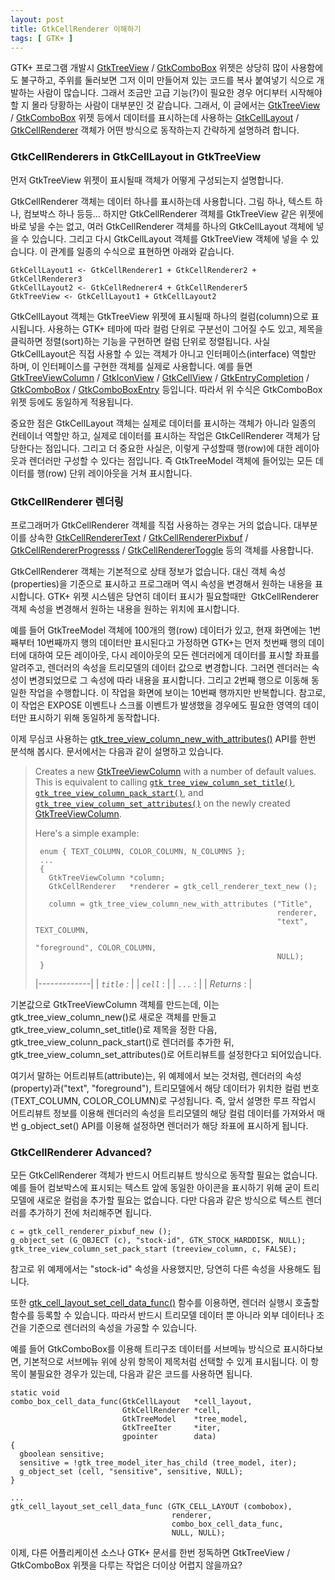 ```yaml
---
layout: post
title: GtkCellRenderer 이해하기
tags: [ GTK+ ]
---
```


GTK+ 프로그램 개발시 [GtkTreeView](http://library.gnome.org/devel/gtk/stable/GtkTreeView.html) / [GtkComboBox](http://library.gnome.org/devel/gtk/stable/GtkComboBox.html) 위젯은 상당히 많이 사용함에도 불구하고, 주위를 둘러보면 그저 이미 만들어져 있는 코드를 복사 붙여넣기 식으로 개발하는 사람이 많습니다. 그래서 조금만 고급 기능(?)이 필요한 경우 어디부터 시작해야할 지 몰라 당황하는 사람이 대부분인 것 같습니다. 그래서, 이 글에서는 [GtkTreeView](http://library.gnome.org/devel/gtk/stable/GtkTreeView.html) / [GtkComboBox](http://library.gnome.org/devel/gtk/stable/GtkComboBox.html) 위젯 등에서 데이터를 표시하는데 사용하는 [GtkCellLayout](http://library.gnome.org/devel/gtk/stable/GtkCellLayout.html) / [GtkCellRenderer](http://library.gnome.org/devel/gtk/stable/GtkCellRenderer.html) 객체가 어떤 방식으로 동작하는지 간략하게 설명하려 합니다.

### GtkCellRenderers in GtkCellLayout in GtkTreeView

먼저 GtkTreeView 위젯이 표시될때 객체가 어떻게 구성되는지 설명합니다.

GtkCellRenderer 객체는 데이터 하나를 표시하는데 사용합니다. 그림 하나, 텍스트 하나, 컴보박스 하나 등등... 하지만 GtkCellRenderer 객체를 GtkTreeView 같은 위젯에 바로 넣을 수는 없고, 여러 GtkCellRenderer 객체를 하나의 GtkCellLayout 객체에 넣을 수 있습니다. 그리고 다시 GtkCellLayout 객체를 GtkTreeView 객체에 넣을 수 있습니다. 이 관계를 일종의 수식으로 표현하면 아래와 같습니다.

    GtkCellLayout1 <- GtkCellRenderer1 + GtkCellRenderer2 + GtkCellRenderer3
    GtkCellLayout2 <- GtkCellRednerer4 + GtkCellRenderer5
    GtkTreeView <- GtkCellLayout1 + GtkCellLayout2

GtkCellLayout 객체는 GtkTreeView 위젯에 표시될때 하나의 컬럼(column)으로 표시됩니다. 사용하는 GTK+ 테마에 따라 컬럼 단위로 구분선이 그어질 수도 있고, 제목을 클릭하면 정렬(sort)하는 기능을 구현하면 컬럼 단위로 정렬됩니다. 사실 GtkCellLayout은 직접 사용할 수 있는 객체가 아니고 인터페이스(interface) 역할만 하며, 이 인터페이스를 구현한 객체를 실제로 사용합니다. 예를 들면 [GtkTreeViewColumn](http://library.gnome.org/devel/gtk/stable/GtkTreeViewColumn.html "GtkTreeViewColumn") / [GtkIconView](http://library.gnome.org/devel/gtk/stable/GtkIconView.html "GtkIconView") / [GtkCellView](http://library.gnome.org/devel/gtk/stable/GtkCellView.html "GtkCellView") / [GtkEntryCompletion](http://library.gnome.org/devel/gtk/stable/GtkEntryCompletion.html "GtkEntryCompletion") / [GtkComboBox](http://library.gnome.org/devel/gtk/stable/GtkComboBox.html "GtkComboBox") / [GtkComboBoxEntry](http://library.gnome.org/devel/gtk/stable/GtkComboBoxEntry.html "GtkComboBoxEntry") 등입니다. 따라서 위 수식은 GtkComboBox 위젯 등에도 동일하게 적용됩니다.

중요한 점은 GtkCellLayout 객체는 실제로 데이터를 표시하는 객체가 아니라 일종의 컨테이너 역할만 하고, 실제로 데이터를 표시하는 작업은 GtkCellRenderer 객체가 담당한다는 점입니다. 그리고 더 중요한 사실은, 이렇게 구성할때 행(row)에 대한 레이아웃과 렌더러만 구성할 수 있다는 점입니다. 즉 GtkTreeModel 객체에 들어있는 모든 데이터를 행(row) 단위 레이아웃을 거쳐 표시합니다.

### GtkCellRenderer 렌더링

프로그래머가 GtkCellRenderer 객체를 직접 사용하는 경우는 거의 없습니다. 대부분 이를 상속한 [GtkCellRendererText](http://library.gnome.org/devel/gtk/stable/GtkCellRendererText.html) / [GtkCellRendererPixbuf](http://library.gnome.org/devel/gtk/stable/GtkCellRendererPixbuf.html) / [GtkCellRendererProgresss](http://library.gnome.org/devel/gtk/stable/GtkCellRendererProgress.html) / [GtkCellRendererToggle](http://library.gnome.org/devel/gtk/stable/GtkCellRendererToggle.html) 등의 객체를 사용합니다.

GtkCellRenderer 객체는 기본적으로 상태 정보가 없습니다. 대신 객체 속성(properties)을 기준으로 표시하고 프로그래머 역시 속성을 변경해서 원하는 내용을 표시합니다. GTK+ 위젯 시스템은 당연히 데이터 표시가 필요할때만  GtkCellRenderer 객체 속성을 변경해서 원하는 내용을 원하는 위치에 표시합니다.

예를 들어 GtkTreeModel 객체에 100개의 행(row) 데이터가 있고, 현재 화면에는 1번째부터 10번째까지 행의 데이터만 표시된다고 가정하면 GTK+는 먼저 첫번째 행의 데이터에 대하여 모든 레이아웃, 다시 레이아웃의 모든 렌더러에게 데이터를 표시할 좌표를 알려주고, 렌더러의 속성을 트리모델의 데이터 값으로 변경합니다. 그러면 렌더러는 속성이 변경되었므로 그 속성에 따라 내용을 표시합니다. 그리고 2번째 행으로 이동해 동일한 작업을 수행합니다. 이 작업을 화면에 보이는 10번째 행까지만 반복합니다. 참고로, 이 작업은 EXPOSE 이벤트나 스크롤 이벤트가 발생했을 경우에도 필요한 영역의 데이터만 표시하기 위해 동일하게 동작합니다.

이제 무심코 사용하는 [gtk\_tree\_view\_column\_new\_with\_attributes()](http://library.gnome.org/devel/gtk/stable/GtkTreeViewColumn.html#gtk-tree-view-column-new-with-attributes) API를 한번 분석해 봅시다. 문서에서는 다음과 같이 설명하고 있습니다.

> Creates a new [GtkTreeViewColumn](http://library.gnome.org/devel/gtk/stable/GtkTreeViewColumn.html "GtkTreeViewColumn") with a number of default values. This is equivalent to calling [`gtk_tree_view_column_set_title()`](http://library.gnome.org/devel/gtk/stable/GtkTreeViewColumn.html#gtk-tree-view-column-set-title "gtk_tree_view_column_set_title ()"), [`gtk_tree_view_column_pack_start()`](http://library.gnome.org/devel/gtk/stable/GtkTreeViewColumn.html#gtk-tree-view-column-pack-start "gtk_tree_view_column_pack_start ()"), and [`gtk_tree_view_column_set_attributes()`](http://library.gnome.org/devel/gtk/stable/GtkTreeViewColumn.html#gtk-tree-view-column-set-attributes "gtk_tree_view_column_set_attributes ()") on the newly created [GtkTreeViewColumn](http://library.gnome.org/devel/gtk/stable/GtkTreeViewColumn.html "GtkTreeViewColumn").
>
> Here's a simple example:
>
>      enum { TEXT_COLUMN, COLOR_COLUMN, N_COLUMNS };
>      ...
>      {
>        GtkTreeViewColumn *column;
>        GtkCellRenderer   *renderer = gtk_cell_renderer_text_new ();
>
>        column = gtk_tree_view_column_new_with_attributes ("Title",
>                                                           renderer,
>                                                           "text", TEXT_COLUMN,
>                                                           "foreground", COLOR_COLUMN,
>                                                           NULL);
>      }
>
> |-------------|
> | *`title` :* |
> | *`cell`* :  |
> | *`...`* :   |
> | *Returns* : |
>
기본값으로 GtkTreeViewColumn 객체를 만드는데, 이는 gtk\_tree\_view\_column\_new()로 새로운 객체를 만들고gtk\_tree\_view\_column\_set\_title()로 제목을 정한 다음, gtk\_tree\_view\_colunn\_pack\_start()로 렌더러를 추가한 뒤, gtk\_tree\_view\_column\_set\_attributes()로 어트리뷰트를 설정한다고 되어있습니다.

여기서 말하는 어트리뷰트(attribute)는, 위 예제에서 보는 것처럼, 렌더러의 속성(property)과("text", "foreground"), 트리모델에서 해당 데이터가 위치한 컬럼 번호(TEXT\_COLUMN, COLOR\_COLUMN)로 구성됩니다. 즉, 앞서 설명한 루프 작업시 어트리뷰트 정보를 이용해 렌더러의 속성을 트리모델의 해당 컬럼 데이터를 가져와서 매번 g\_object\_set() API를 이용해 설정하면 렌더러가 해당 좌표에 표시하게 됩니다.

### GtkCellRenderer Advanced?

모든 GtkCellRenderer 객체가 반드시 어트리뷰트 방식으로 동작할 필요는 없습니다. 예를 들어 컴보박스에 표시되는 텍스트 앞에 동일한 아이콘을 표시하기 위해 굳이 트리모델에 새로운 컬럼을 추가할 필요는 없습니다. 다만 다음과 같은 방식으로 텍스트 렌더러를 추가하기 전에 처리해주면 됩니다.

    c = gtk_cell_renderer_pixbuf_new ();
    g_object_set (G_OBJECT (c), "stock-id", GTK_STOCK_HARDDISK, NULL);
    gtk_tree_view_column_set_pack_start (treeview_column, c, FALSE);

참고로 위 예제에서는 "stock-id" 속성을 사용했지만, 당연히 다른 속성을 사용해도 됩니다.

또한 [gtk\_cell\_layout\_set\_cell\_data\_func()](http://library.gnome.org/devel/gtk/stable/GtkCellLayout.html#gtk-cell-layout-set-cell-data-func) 함수를 이용하면, 렌더러 실행시 호출할 함수를 등록할 수 있습니다. 따라서 반드시 트리모델 데이터 뿐 아니라 외부 데이터나 조건을 기준으로 렌더러의 속성을 가공할 수 있습니다.

예를 들어 GtkComboBox를 이용해 트리구조 데이터를 서브메뉴 방식으로 표시하다보면, 기본적으로 서브메뉴 위에 상위 항목이 제목처럼 선택할 수 있게 표시됩니다. 이 항목이 불필요한 경우가 있는데, 다음과 같은 코드를 사용하면 됩니다.

    static void
    combo_box_cell_data_func(GtkCellLayout   *cell_layout,
                             GtkCellRenderer *cell,
                             GtkTreeModel    *tree_model,
                             GtkTreeIter     *iter,
                             gpointer        data)
    {
      gboolean sensitive;
      sensitive = !gtk_tree_model_iter_has_child (tree_model, iter);
      g_object_set (cell, "sensitive", sensitive, NULL);
    }

    ...
    gtk_cell_layout_set_cell_data_func (GTK_CELL_LAYOUT (combobox),
                                        renderer,
                                        combo_box_cell_data_func,
                                        NULL, NULL);

이제, 다른 어플리케이션 소스나 GTK+ 문서를 한번 정독하면 GtkTreeView / GtkComboBox 위젯을 다루는 작업은 더이상 어렵지 않을까요?
